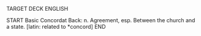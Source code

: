 TARGET DECK
ENGLISH

START
Basic
Concordat
Back: n. Agreement, esp. Between the church and a state. [latin: related to *concord]
END
